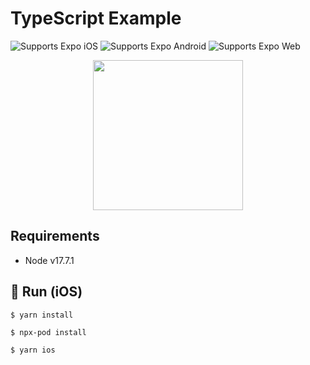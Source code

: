 # TypeScript Example

<p>
  <!-- iOS -->
  <img alt="Supports Expo iOS" longdesc="Supports Expo iOS" src="https://img.shields.io/badge/iOS-4630EB.svg?style=flat-square&logo=APPLE&labelColor=999999&logoColor=fff" />
  <!-- Android -->
  <img alt="Supports Expo Android" longdesc="Supports Expo Android" src="https://img.shields.io/badge/Android-4630EB.svg?style=flat-square&logo=ANDROID&labelColor=A4C639&logoColor=fff" />
  <!-- Web -->
  <img alt="Supports Expo Web" longdesc="Supports Expo Web" src="https://img.shields.io/badge/web-4630EB.svg?style=flat-square&logo=GOOGLE-CHROME&labelColor=4285F4&logoColor=fff" />
</p>

<p align="center">
  <img src="https://user-images.githubusercontent.com/42688281/177664080-ae7fef07-4400-4e9a-ac38-8de0b05ba33a.png" width="240"/>
</p>

## Requirements
- Node v17.7.1

## 🚀 Run (iOS)
```shell
$ yarn install
```
```shell
$ npx-pod install
```
```shell
$ yarn ios
```
